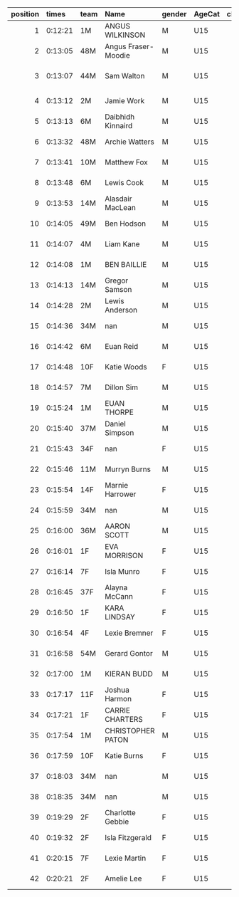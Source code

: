|   position | times   | team   | Name                | gender   | AgeCat   |   clubnumber | Club name            | Website                                    |
|-----------:|:--------|:-------|:--------------------|:---------|:---------|-------------:|:---------------------|:-------------------------------------------|
|          1 | 0:12:21 | 1M     | ANGUS WILKINSON     | M        | U15      |            1 | East Kilbride AC     | http://www.ekac.org.uk/                    |
|          2 | 0:13:05 | 48M    | Angus Fraser-Moodie | M        | U15      |           48 | Springburn Harriers  | https://www.springburnharriers.co.uk/      |
|          3 | 0:13:07 | 44M    | Sam Walton          | M        | U15      |           44 | North Ayrshire AAC   | https://naathletics.co.uk/                 |
|          4 | 0:13:12 | 2M     | Jamie Work          | M        | U15      |            2 | Kilmarnock H&AC      | http://www.kilmarnockharriers.com/         |
|          5 | 0:13:13 | 6M     | Daibhidh Kinnaird   | M        | U15      |            6 | Cambuslang Harriers  | https://cambuslangharriers.org/            |
|          6 | 0:13:32 | 48M    | Archie Watters      | M        | U15      |           48 | Springburn Harriers  | https://www.springburnharriers.co.uk/      |
|          7 | 0:13:41 | 10M    | Matthew Fox         | M        | U15      |           10 | Shettleston Harriers | http://shettlestonharriers.org.uk/         |
|          8 | 0:13:48 | 6M     | Lewis Cook          | M        | U15      |            6 | Cambuslang Harriers  | https://cambuslangharriers.org/            |
|          9 | 0:13:53 | 14M    | Alasdair MacLean    | M        | U15      |           14 | Ayr Seaforth AC      | https://www.ayrseaforth.co.uk/             |
|         10 | 0:14:05 | 49M    | Ben Hodson          | M        | U15      |           49 | Stewartry AC         | nan                                        |
|         11 | 0:14:07 | 4M     | Liam Kane           | M        | U15      |            4 | Inverclyde AC        | https://www.inverclydeac.org/              |
|         12 | 0:14:08 | 1M     | BEN BAILLIE         | M        | U15      |            1 | East Kilbride AC     | http://www.ekac.org.uk/                    |
|         13 | 0:14:13 | 14M    | Gregor Samson       | M        | U15      |           14 | Ayr Seaforth AC      | https://www.ayrseaforth.co.uk/             |
|         14 | 0:14:28 | 2M     | Lewis Anderson      | M        | U15      |            2 | Kilmarnock H&AC      | http://www.kilmarnockharriers.com/         |
|         15 | 0:14:36 | 34M    | nan                 | M        | U15      |           34 | Kilbarchan AAC       | https://kilbarchanaac.org.uk/              |
|         16 | 0:14:42 | 6M     | Euan Reid           | M        | U15      |            6 | Cambuslang Harriers  | https://cambuslangharriers.org/            |
|         17 | 0:14:48 | 10F    | Katie Woods         | F        | U15      |           10 | Shettleston Harriers | http://shettlestonharriers.org.uk/         |
|         18 | 0:14:57 | 7M     | Dillon Sim          | M        | U15      |            7 | Giffnock North AC    | https://www.giffnocknorth.co.uk/           |
|         19 | 0:15:24 | 1M     | EUAN THORPE         | M        | U15      |            1 | East Kilbride AC     | http://www.ekac.org.uk/                    |
|         20 | 0:15:40 | 37M    | Daniel Simpson      | M        | U15      |           37 | Law & District AAC   | http://www.lawaac.co.uk/                   |
|         21 | 0:15:43 | 34F    | nan                 | F        | U15      |           34 | Kilbarchan AAC       | https://kilbarchanaac.org.uk/              |
|         22 | 0:15:46 | 11M    | Murryn Burns        | M        | U15      |           11 | Airdrie Harriers     | http://airdrieharriers.org/                |
|         23 | 0:15:54 | 14F    | Marnie Harrower     | F        | U15      |           14 | Ayr Seaforth AC      | https://www.ayrseaforth.co.uk/             |
|         24 | 0:15:59 | 34M    | nan                 | M        | U15      |           34 | Kilbarchan AAC       | https://kilbarchanaac.org.uk/              |
|         25 | 0:16:00 | 36M    | AARON SCOTT         | M        | U15      |           36 | Larkhall YMCA        | https://www.facebook.com/larkhallharriers/ |
|         26 | 0:16:01 | 1F     | EVA MORRISON        | F        | U15      |            1 | East Kilbride AC     | http://www.ekac.org.uk/                    |
|         27 | 0:16:14 | 7F     | Isla Munro          | F        | U15      |            7 | Giffnock North AC    | https://www.giffnocknorth.co.uk/           |
|         28 | 0:16:45 | 37F    | Alayna McCann       | F        | U15      |           37 | Law & District AAC   | http://www.lawaac.co.uk/                   |
|         29 | 0:16:50 | 1F     | KARA LINDSAY        | F        | U15      |            1 | East Kilbride AC     | http://www.ekac.org.uk/                    |
|         30 | 0:16:54 | 4F     | Lexie Bremner       | F        | U15      |            4 | Inverclyde AC        | https://www.inverclydeac.org/              |
|         31 | 0:16:58 | 54M    | Gerard Gontor       | M        | U15      |           54 | VP-Glasgow           | nan                                        |
|         32 | 0:17:00 | 1M     | KIERAN BUDD         | M        | U15      |            1 | East Kilbride AC     | http://www.ekac.org.uk/                    |
|         33 | 0:17:17 | 11F    | Joshua Harmon       | F        | U15      |           11 | Airdrie Harriers     | http://airdrieharriers.org/                |
|         34 | 0:17:21 | 1F     | CARRIE CHARTERS     | F        | U15      |            1 | East Kilbride AC     | http://www.ekac.org.uk/                    |
|         35 | 0:17:54 | 1M     | CHRISTOPHER PATON   | M        | U15      |            1 | East Kilbride AC     | http://www.ekac.org.uk/                    |
|         36 | 0:17:59 | 10F    | Katie Burns         | F        | U15      |           10 | Shettleston Harriers | http://shettlestonharriers.org.uk/         |
|         37 | 0:18:03 | 34M    | nan                 | M        | U15      |           34 | Kilbarchan AAC       | https://kilbarchanaac.org.uk/              |
|         38 | 0:18:35 | 34M    | nan                 | M        | U15      |           34 | Kilbarchan AAC       | https://kilbarchanaac.org.uk/              |
|         39 | 0:19:29 | 2F     | Charlotte Gebbie    | F        | U15      |            2 | Kilmarnock H&AC      | http://www.kilmarnockharriers.com/         |
|         40 | 0:19:32 | 2F     | Isla Fitzgerald     | F        | U15      |            2 | Kilmarnock H&AC      | http://www.kilmarnockharriers.com/         |
|         41 | 0:20:15 | 7F     | Lexie Martin        | F        | U15      |            7 | Giffnock North AC    | https://www.giffnocknorth.co.uk/           |
|         42 | 0:20:21 | 2F     | Amelie Lee          | F        | U15      |            2 | Kilmarnock H&AC      | http://www.kilmarnockharriers.com/         |